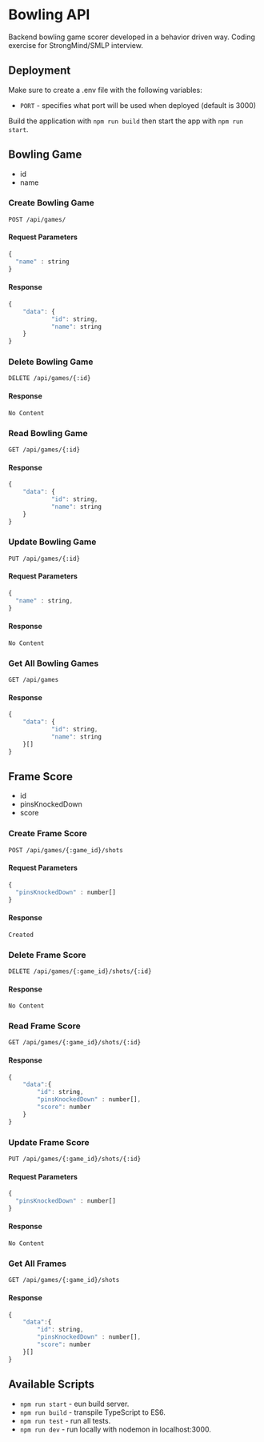 # Bowling API

Backend bowling game scorer developed in a behavior driven way. Coding exercise for StrongMind/SMLP interview.

## Deployment

Make sure to create a .env file with the following variables:

- `PORT` - specifies what port will be used when deployed (default is 3000)

Build the application with `npm run build` then start the app with `npm run start`.

## Bowling Game

- id
- name

### Create Bowling Game

`POST /api/games/`

#### Request Parameters

```javascript
{
  "name" : string
}
```

#### Response

```javascript
{
	"data": {
			"id": string,
			"name": string
	}
}
```

### Delete Bowling Game

`DELETE /api/games/{:id}`

#### Response

`No Content`

### Read Bowling Game

`GET /api/games/{:id}`

#### Response

```javascript
{
	"data": {
			"id": string,
			"name": string
	}
}
```

### Update Bowling Game

`PUT /api/games/{:id}`

#### Request Parameters

```javascript
{
  "name" : string,
}
```

#### Response

`No Content`

### Get All Bowling Games

`GET /api/games`

#### Response

```javascript
{
	"data": {
			"id": string,
			"name": string
	}[]
}
```

## Frame Score

- id
- pinsKnockedDown
- score

### Create Frame Score

`POST /api/games/{:game_id}/shots`

#### Request Parameters

```javascript
{
  "pinsKnockedDown" : number[]
}
```

#### Response

`Created`

### Delete Frame Score

`DELETE /api/games/{:game_id}/shots/{:id}`

#### Response

`No Content`

### Read Frame Score

`GET /api/games/{:game_id}/shots/{:id}`

#### Response

```javascript
{
	"data":{
		"id": string,
		"pinsKnockedDown" : number[],
		"score": number
	}
}
```

### Update Frame Score

`PUT /api/games/{:game_id}/shots/{:id}`

#### Request Parameters

```javascript
{
  "pinsKnockedDown" : number[]
}
```

#### Response

`No Content`

### Get All Frames

`GET /api/games/{:game_id}/shots`

#### Response

```javascript
{
	"data":{
		"id": string,
		"pinsKnockedDown" : number[],
		"score": number
	}[]
}
```

## Available Scripts

- `npm run start` - eun build server.
- `npm run build` - transpile TypeScript to ES6.
- `npm run test` - run all tests.
- `npm run dev` - run locally with nodemon in localhost:3000.
